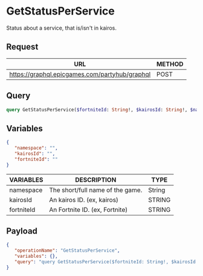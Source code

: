 # GetStatusPerService

Status about a service, that is/isn't in kairos.

## Request
| URL | METHOD |
| - | - |
| https://graphql.epicgames.com/partyhub/graphql | POST |

## Query
```graphql
query GetStatusPerService($fortniteId: String!, $kairosId: String!, $namespace: String!) { LightSwitch { __typename fortniteStatus: serviceStatus(serviceId: $fortniteId) { __typename status banned } kairosStatus: serviceStatus(serviceId: $kairosId) { __typename status } } SocialBan { __typename summary: getMySocialBanSummary { __typename bans { __typename starts_at ends_at acked duration_s } } } ContentControl { __typename namespace(name: $namespace) { __typename result { __typename canUseVoiceChat } } } }
```

## Variables
```json
{
   "namespace": "",
   "kairosId": "",
   "fortniteId": ""
}
```
| VARIABLES | DESCRIPTION | TYPE |
| - | - | - |
| namespace | The short/full name of the game. | String |
| kairosId | An kairos ID. (ex, kairos) | STRING |
| fortniteId | An Fortnite ID. (ex, Fortnite) | STRING |

## Payload
```json
{
   "operationName": "GetStatusPerService",
   "variables": {},
   "query": "query GetStatusPerService($fortniteId: String!, $kairosId: String!, $namespace: String!) { LightSwitch { __typename fortniteStatus: serviceStatus(serviceId: $fortniteId) { __typename status banned } kairosStatus: serviceStatus(serviceId: $kairosId) { __typename status } } SocialBan { __typename summary: getMySocialBanSummary { __typename bans { __typename starts_at ends_at acked duration_s } } } ContentControl { __typename namespace(name: $namespace) { __typename result { __typename canUseVoiceChat } } } }"
}
```
